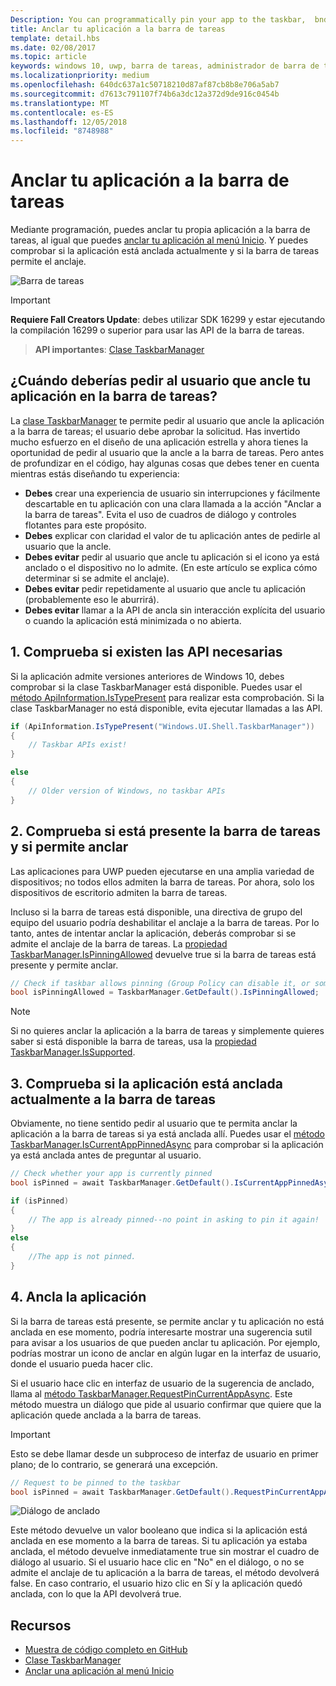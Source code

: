 ```yaml
---
Description: You can programmatically pin your app to the taskbar,  bnd you can check if it's currently pinned.
title: Anclar tu aplicación a la barra de tareas
template: detail.hbs
ms.date: 02/08/2017
ms.topic: article
keywords: windows 10, uwp, barra de tareas, administrador de barra de tareas, anclar a la barra de tareas, icono principal
ms.localizationpriority: medium
ms.openlocfilehash: 640dc637a1c50718210d87af87cb8b8e706a5ab7
ms.sourcegitcommit: d7613c791107f74b6a3dc12a372d9de916c0454b
ms.translationtype: MT
ms.contentlocale: es-ES
ms.lasthandoff: 12/05/2018
ms.locfileid: "8748988"
---
```

# <a name="pin-your-app-to-the-taskbar"></a>Anclar tu aplicación a la barra de tareas

Mediante programación, puedes anclar tu propia aplicación a la barra de tareas, al igual que puedes [anclar tu aplicación al menú Inicio](tiles-and-notifications/primary-tile-apis.md). Y puedes comprobar si la aplicación está anclada actualmente y si la barra de tareas permite el anclaje. 

![Barra de tareas](images/taskbar/taskbar.png)

> [!IMPORTANT]
> **Requiere Fall Creators Update**: debes utilizar SDK 16299 y estar ejecutando la compilación 16299 o superior para usar las API de la barra de tareas.

> **API importantes**: [Clase TaskbarManager](https://docs.microsoft.com/uwp/api/windows.ui.shell.taskbarmanager) 


## <a name="when-should-you-ask-the-user-to-pin-your-app-to-the-taskbar"></a>¿Cuándo deberías pedir al usuario que ancle tu aplicación en la barra de tareas? 

La [clase TaskbarManager](https://docs.microsoft.com/uwp/api/windows.ui.shell.taskbarmanager) te permite pedir al usuario que ancle la aplicación a la barra de tareas; el usuario debe aprobar la solicitud. Has invertido mucho esfuerzo en el diseño de una aplicación estrella y ahora tienes la oportunidad de pedir al usuario que la ancle a la barra de tareas. Pero antes de profundizar en el código, hay algunas cosas que debes tener en cuenta mientras estás diseñando tu experiencia:

* **Debes** crear una experiencia de usuario sin interrupciones y fácilmente descartable en tu aplicación con una clara llamada a la acción "Anclar a la barra de tareas". Evita el uso de cuadros de diálogo y controles flotantes para este propósito. 
* **Debes** explicar con claridad el valor de tu aplicación antes de pedirle al usuario que la ancle.
* **Debes evitar** pedir al usuario que ancle tu aplicación si el icono ya está anclado o el dispositivo no lo admite. (En este artículo se explica cómo determinar si se admite el anclaje).
* **Debes evitar** pedir repetidamente al usuario que ancle tu aplicación (probablemente eso le aburrirá).
* **Debes evitar** llamar a la API de ancla sin interacción explícita del usuario o cuando la aplicación está minimizada o no abierta.


## <a name="1-check-whether-the-required-apis-exist"></a>1. Comprueba si existen las API necesarias

Si la aplicación admite versiones anteriores de Windows 10, debes comprobar si la clase TaskbarManager está disponible. Puedes usar el [método ApiInformation.IsTypePresent](https://docs.microsoft.com/en-us/uwp/api/windows.foundation.metadata.apiinformation#Windows_Foundation_Metadata_ApiInformation_IsTypePresent_System_String_) para realizar esta comprobación. Si la clase TaskbarManager no está disponible, evita ejecutar llamadas a las API.

```csharp
if (ApiInformation.IsTypePresent("Windows.UI.Shell.TaskbarManager"))
{
    // Taskbar APIs exist!
}

else
{
    // Older version of Windows, no taskbar APIs
}
```


## <a name="2-check-whether-taskbar-is-present-and-allows-pinning"></a>2. Comprueba si está presente la barra de tareas y si permite anclar

Las aplicaciones para UWP pueden ejecutarse en una amplia variedad de dispositivos; no todos ellos admiten la barra de tareas. Por ahora, solo los dispositivos de escritorio admiten la barra de tareas. 

Incluso si la barra de tareas está disponible, una directiva de grupo del equipo del usuario podría deshabilitar el anclaje a la barra de tareas. Por lo tanto, antes de intentar anclar la aplicación, deberás comprobar si se admite el anclaje de la barra de tareas. La [propiedad TaskbarManager.IsPinningAllowed](https://docs.microsoft.com/uwp/api/windows.ui.shell.taskbarmanager.IsPinningAllowed) devuelve true si la barra de tareas está presente y permite anclar. 

```csharp
// Check if taskbar allows pinning (Group Policy can disable it, or some device families don't have taskbar)
bool isPinningAllowed = TaskbarManager.GetDefault().IsPinningAllowed;
```

> [!NOTE]
> Si no quieres anclar la aplicación a la barra de tareas y simplemente quieres saber si está disponible la barra de tareas, usa la [propiedad TaskbarManager.IsSupported](https://docs.microsoft.com/uwp/api/windows.ui.shell.taskbarmanager.IsSupported).


## <a name="3-check-whether-your-app-is-currently-pinned-to-the-taskbar"></a>3. Comprueba si la aplicación está anclada actualmente a la barra de tareas

Obviamente, no tiene sentido pedir al usuario que te permita anclar la aplicación a la barra de tareas si ya está anclada allí. Puedes usar el [método TaskbarManager.IsCurrentAppPinnedAsync](https://docs.microsoft.com/uwp/api/windows.ui.shell.taskbarmanager.IsCurrentAppPinnedAsync) para comprobar si la aplicación ya está anclada antes de preguntar al usuario.

```csharp
// Check whether your app is currently pinned
bool isPinned = await TaskbarManager.GetDefault().IsCurrentAppPinnedAsync();

if (isPinned)
{
    // The app is already pinned--no point in asking to pin it again!
}
else 
{
    //The app is not pinned. 
}
```


##  <a name="4-pin-your-app"></a>4. Ancla la aplicación

Si la barra de tareas está presente, se permite anclar y tu aplicación no está anclada en ese momento, podría interesarte mostrar una sugerencia sutil para avisar a los usuarios de que pueden anclar tu aplicación. Por ejemplo, podrías mostrar un icono de anclar en algún lugar en la interfaz de usuario, donde el usuario pueda hacer clic. 

Si el usuario hace clic en interfaz de usuario de la sugerencia de anclado, llama al [método TaskbarManager.RequestPinCurrentAppAsync](https://docs.microsoft.com/uwp/api/windows.ui.shell.taskbarmanager.RequestPinCurrentAppAsync). Este método muestra un diálogo que pide al usuario confirmar que quiere que la aplicación quede anclada a la barra de tareas.

> [!IMPORTANT]
> Esto se debe llamar desde un subproceso de interfaz de usuario en primer plano; de lo contrario, se generará una excepción.

```csharp
// Request to be pinned to the taskbar
bool isPinned = await TaskbarManager.GetDefault().RequestPinCurrentAppAsync();
```

![Diálogo de anclado](images/taskbar/pin-dialog.png)

Este método devuelve un valor booleano que indica si la aplicación está anclada en ese momento a la barra de tareas. Si tu aplicación ya estaba anclada, el método devuelve inmediatamente true sin mostrar el cuadro de diálogo al usuario. Si el usuario hace clic en "No" en el diálogo, o no se admite el anclaje de tu aplicación a la barra de tareas, el método devolverá false. En caso contrario, el usuario hizo clic en Sí y la aplicación quedó anclada, con lo que la API devolverá true.


## <a name="resources"></a>Recursos

* [Muestra de código completo en GitHub](https://github.com/WindowsNotifications/quickstart-pin-to-taskbar)
* [Clase TaskbarManager](https://docs.microsoft.com/uwp/api/windows.ui.shell.taskbarmanager)
* [Anclar una aplicación al menú Inicio](tiles-and-notifications/primary-tile-apis.md)